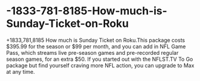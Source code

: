 # -1833-781-8185-How-much-is-Sunday-Ticket-on-Roku
+1833,781,8185 How much is Sunday Ticket on Roku.This package costs $395.99 for the season or $99 per month, and you can add in NFL Game Pass, which streams live pre-season games and pre-recorded regular season games, for an extra $50. If you started out with the NFLST.TV To Go package but find yourself craving more NFL action, you can upgrade to Max at any time.
